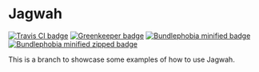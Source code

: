 # Jagwah

[![Travis CI badge](https://travis-ci.org/8eecf0d2/jagwah.svg?branch=master)](https://travis-ci.org/)
[![Greenkeeper badge](https://badges.greenkeeper.io/8eecf0d2/jagwah.svg)](https://greenkeeper.io/)
[![Bundlephobia minified badge](https://img.shields.io/bundlephobia/min/jagwah.svg)](https://bundlephobia.com/result?p=jagwah@latest)
[![Bundlephobia minified zipped badge](https://img.shields.io/bundlephobia/minzip/jagwah.svg)](https://bundlephobia.com/result?p=jagwah@latest)

This is a branch to showcase some examples of how to use Jagwah.

